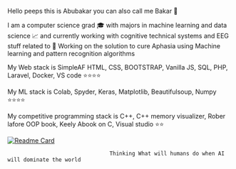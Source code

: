 Hello peeps this is Abubakar you can also call me Bakar 👋

I am a computer science grad 🎓 with majors in machine learning and data science 📈 and currently working with cognitive technical systems and EEG stuff related to 🧠
Working on the solution to cure Aphasia using Machine learning and pattern recognition algorithms

My Web stack is SimpleAF HTML, CSS, BOOTSTRAP, Vanilla JS, SQL, PHP, Laravel, Docker, VS code ⭐⭐⭐⭐

My ML stack is  Colab, Spyder, Keras, Matplotlib, Beautifulsoup, Numpy  ⭐⭐⭐⭐

My competitive programming stack is C++, C++ memory visualizer, Rober lafore OOP book, Keely Abook on C, Visual studio ⭐⭐

[![Readme Card](https://github-readme-stats.vercel.app/api/pin/?username=anuraghazra&repo=github-readme-stats)](https://github.com/Abubakar26/Abubakar26/github-readme-stats)



                                    Thinking What will humans do when AI will dominate the world


